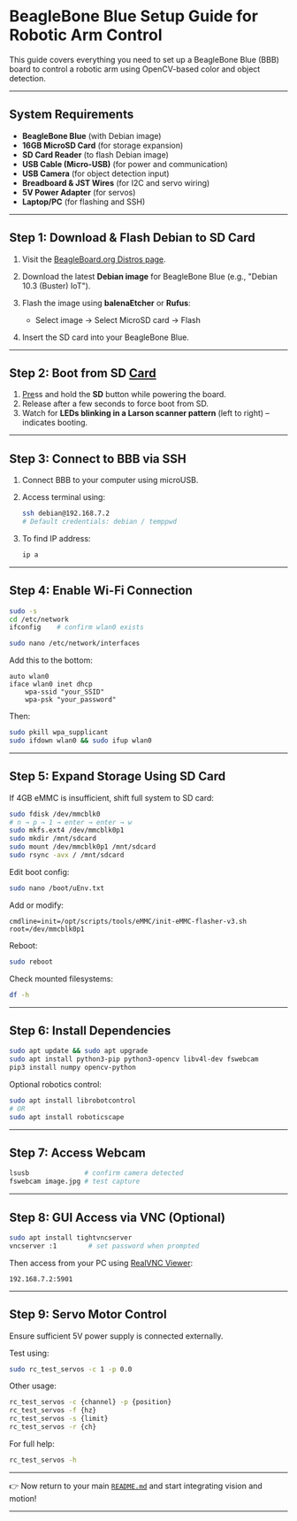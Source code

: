 # BeagleBone Blue Setup Guide for Robotic Arm Control

This guide covers everything you need to set up a BeagleBone Blue (BBB) board to control a robotic arm using OpenCV-based color and object detection.

---

## System Requirements

* **BeagleBone Blue** (with Debian image)
* **16GB MicroSD Card** (for storage expansion)
* **SD Card Reader** (to flash Debian image)
* **USB Cable (Micro-USB)** (for power and communication)
* **USB Camera** (for object detection input)
* **Breadboard & JST Wires** (for I2C and servo wiring)
* **5V Power Adapter** (for servos)
* **Laptop/PC** (for flashing and SSH)

---

## Step 1: Download & Flash Debian to SD Card

1. Visit the [BeagleBoard.org Distros page](https://www.beagleboard.org/distros).
2. Download the latest **Debian image** for BeagleBone Blue (e.g., "Debian 10.3 (Buster) IoT").
3. Flash the image using **balenaEtcher** or **Rufus**:

   * Select image → Select MicroSD card → Flash
4. Insert the SD card into your BeagleBone Blue.

---

## Step 2: Boot from SD [Card](http://192.168.7.2)

1. [Pre](http://192.168.7.2)ss and hold the **SD** button while powering the board.
2. Release after a few seconds to force boot from SD.
3. Watch for **LEDs blinking in a Larson scanner pattern** (left to right) – indicates booting.

---

## Step 3: Connect to BBB via SSH

1. Connect BBB to your computer using microUSB.
2. Access terminal using:

   ```bash
   ssh debian@192.168.7.2
   # Default credentials: debian / temppwd
   ```
3. To find IP address:

   ```bash
   ip a
   ```

---

## Step 4: Enable Wi-Fi Connection

```bash
sudo -s
cd /etc/network
ifconfig    # confirm wlan0 exists

sudo nano /etc/network/interfaces
```

Add this to the bottom:

```text
auto wlan0
iface wlan0 inet dhcp
    wpa-ssid "your_SSID"
    wpa-psk "your_password"
```

Then:

```bash
sudo pkill wpa_supplicant
sudo ifdown wlan0 && sudo ifup wlan0
```

---

## Step 5: Expand Storage Using SD Card

If 4GB eMMC is insufficient, shift full system to SD card:

```bash
sudo fdisk /dev/mmcblk0
# n → p → 1 → enter → enter → w
sudo mkfs.ext4 /dev/mmcblk0p1
sudo mkdir /mnt/sdcard
sudo mount /dev/mmcblk0p1 /mnt/sdcard
sudo rsync -avx / /mnt/sdcard
```

Edit boot config:

```bash
sudo nano /boot/uEnv.txt
```

Add or modify:

```text
cmdline=init=/opt/scripts/tools/eMMC/init-eMMC-flasher-v3.sh root=/dev/mmcblk0p1
```

Reboot:

```bash
sudo reboot
```

Check mounted filesystems:

```bash
df -h
```

---

## Step 6: Install Dependencies

```bash
sudo apt update && sudo apt upgrade
sudo apt install python3-pip python3-opencv libv4l-dev fswebcam
pip3 install numpy opencv-python
```

Optional robotics control:

```bash
sudo apt install librobotcontrol
# OR
sudo apt install roboticscape
```

---

## Step 7: Access Webcam

```bash
lsusb              # confirm camera detected
fswebcam image.jpg # test capture
```

---

## Step 8: GUI Access via VNC (Optional)

```bash
sudo apt install tightvncserver
vncserver :1        # set password when prompted
```

Then access from your PC using [RealVNC Viewer](https://www.realvnc.com):

```
192.168.7.2:5901
```

---

## Step 9: Servo Motor Control

Ensure sufficient 5V power supply is connected externally.

Test using:

```bash
sudo rc_test_servos -c 1 -p 0.0
```

Other usage:

```bash
rc_test_servos -c {channel} -p {position}
rc_test_servos -f {hz}
rc_test_servos -s {limit}
rc_test_servos -r {ch}
```

For full help:

```bash
rc_test_servos -h
```

---


👉 Now return to your main [`README.md`](./README.md) and start integrating vision and motion!

---

